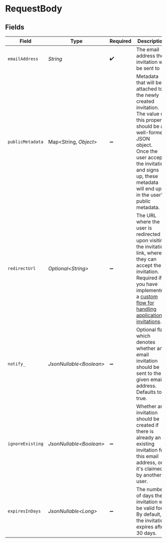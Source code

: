 # RequestBody


## Fields

| Field                                                                                                                                                                                                                                        | Type                                                                                                                                                                                                                                         | Required                                                                                                                                                                                                                                     | Description                                                                                                                                                                                                                                  |
| -------------------------------------------------------------------------------------------------------------------------------------------------------------------------------------------------------------------------------------------- | -------------------------------------------------------------------------------------------------------------------------------------------------------------------------------------------------------------------------------------------- | -------------------------------------------------------------------------------------------------------------------------------------------------------------------------------------------------------------------------------------------- | -------------------------------------------------------------------------------------------------------------------------------------------------------------------------------------------------------------------------------------------- |
| `emailAddress`                                                                                                                                                                                                                               | *String*                                                                                                                                                                                                                                     | :heavy_check_mark:                                                                                                                                                                                                                           | The email address the invitation will be sent to                                                                                                                                                                                             |
| `publicMetadata`                                                                                                                                                                                                                             | Map\<String, *Object*>                                                                                                                                                                                                                       | :heavy_minus_sign:                                                                                                                                                                                                                           | Metadata that will be attached to the newly created invitation.<br/>The value of this property should be a well-formed JSON object.<br/>Once the user accepts the invitation and signs up, these metadata will end up in the user's public metadata. |
| `redirectUrl`                                                                                                                                                                                                                                | *Optional\<String>*                                                                                                                                                                                                                          | :heavy_minus_sign:                                                                                                                                                                                                                           | The URL where the user is redirected upon visiting the invitation link, where they can accept the invitation. Required if you have implemented a [custom flow for handling application invitations](/docs/custom-flows/invitations).         |
| `notify_`                                                                                                                                                                                                                                    | *JsonNullable\<Boolean>*                                                                                                                                                                                                                     | :heavy_minus_sign:                                                                                                                                                                                                                           | Optional flag which denotes whether an email invitation should be sent to the given email address.<br/>Defaults to true.                                                                                                                     |
| `ignoreExisting`                                                                                                                                                                                                                             | *JsonNullable\<Boolean>*                                                                                                                                                                                                                     | :heavy_minus_sign:                                                                                                                                                                                                                           | Whether an invitation should be created if there is already an existing invitation for this email<br/>address, or it's claimed by another user.                                                                                              |
| `expiresInDays`                                                                                                                                                                                                                              | *JsonNullable\<Long>*                                                                                                                                                                                                                        | :heavy_minus_sign:                                                                                                                                                                                                                           | The number of days the invitation will be valid for. By default, the invitation expires after 30 days.                                                                                                                                       |